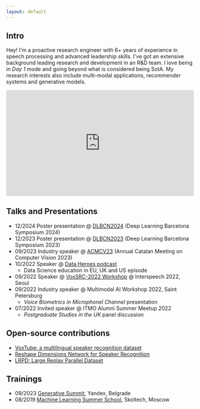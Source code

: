 ```yaml
---
layout: default
---
```


## Intro

Hey! I'm a proactive research engineer with 6+ years of experience in speech processing and advanced leadership skills. I've got an extensive background leading research and development in an R&D team. I love being in *Day 1* mode and going beyond what is considered being SotA. My research interests also include multi-modal applications, recommender systems and generative models.

<div style="position: relative; padding-bottom: 56.25%; height: 0;"><iframe src="https://www.loom.com/embed/a088ac29bff7424f8ad965ce112b7aa2?sid=29307a4b-8464-4ddc-a691-6e6ef77e8e8e" frameborder="0" webkitallowfullscreen mozallowfullscreen allowfullscreen style="position: absolute; top: 0; left: 0; width: 100%; height: 100%;"></iframe></div>


## Talks and Presentations
- 12/2024 Poster presentation @ [DLBCN2024](https://sites.google.com/view/dlbcn2024/program/posters) (Deep Learning Barcelona Symposium 2024)
- 12/2023 Poster presentation @ [DLBCN2023](https://sites.google.com/view/dlbcn2023/program/posters) (Deep Learning Barcelona Symposium 2023)
- 09/2023 Industry speaker @ [ACMCV23](https://www.cvc.uab.es/blog/2023/09/20/acmcv-2023-10th-annual-catalan-meeting-on-computer-vision/) (Annual Catalan Meeting on Computer Vision 2023)
- 10/2022 Speaker @ [Data Heroes podcast](https://creators.spotify.com/pod/show/data-heroes/episodes/Data--e1p215g)
    - Data Science education in EU, UK and US episode
- 09/2022 Speaker @ [VoxSRC-2022 Workshop](http://mm.kaist.ac.kr/datasets/voxceleb/voxsrc/data_workshop_2022/videos/video_rdrnd.mp4) @ Interspeech 2022, Seoul
- 09/2022 Industry speaker @ Multimodal AI Workshop 2022, Saint Petersburg
    - *Voice Biometrics in Microphonel Channel* presentation
- 07/2022 Invited speaker @ ITMO Alumni Summer Meetup 2022
    - *Postgraduate Studies in the UK* panel discussion


## Open-source contributions
- [VoxTube: a multilingual speaker recognition dataset](https://idrnd.github.io/VoxTube/)
- [Reshape Dimensions Network for Speaker Recognition](https://github.com/IDRnD/ReDimNet)
- [LRPD: Large Replay Parallel Dataset](https://github.com/IDRnD/lrpd-paper-code)


## Trainings
- 09/2023 [Generative Summit](https://generativesummit.yandex.ru), Yandex, Belgrade
- 08/2019 [Machine Learning Summer School](https://smiles.skoltech.ru/mlss2019), Skoltech, Moscow

